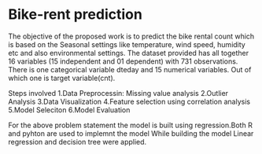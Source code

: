 # Bike-rent prediction
The objective of the proposed work is to predict the bike rental count which is based on the
Seasonal settings like temperature, wind speed, humidity etc and also environmental settings.
The dataset provided has all together 16 variables (15 independent and 01 dependent) with 731 observations.
There is one categorical variable dteday and 15 numerical variables. Out of which one is target variable(cnt).

Steps involved 
1.Data Preprocessin: Missing value analysis
2.Outlier Analysis
3.Data Visualization
4.Feature selection using correlation analysis
5.Model Seleciton
6.Model Evaluation

For the above problem statement the model is built using regression.Both R and pyhton are used to implemnt the model
While building the model Linear regression and decision tree were applied. 
